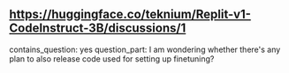 ## https://huggingface.co/teknium/Replit-v1-CodeInstruct-3B/discussions/1

contains_question: yes
question_part: I am wondering whether there's any plan to also release code used for setting up finetuning?